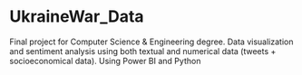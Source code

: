 # UkraineWar_Data
Final project for Computer Science &amp; Engineering degree. Data visualization and sentiment analysis using both textual and numerical data (tweets + socioeconomical data). Using Power BI and Python
